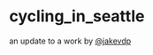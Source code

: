 # cycling_in_seattle
an update to a work by <a href="http://jakevdp.github.io/blog/2014/06/10/is-seattle-really-seeing-an-uptick-in-cycling" target="_blank">@jakevdp</a>
